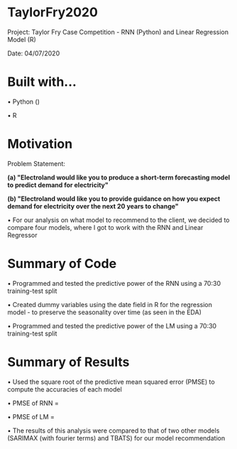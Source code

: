 # TaylorFry2020

Project: Taylor Fry Case Competition - RNN (Python) and Linear Regression Model (R)

Date: 04/07/2020

# Built with...

• Python ()

• R

# Motivation 

Problem Statement:

<b>(a) "Electroland would like you to produce a short-term forecasting model to predict demand for electricity"</b>

<b>(b) "Electroland would like you to provide guidance on how you expect demand for electricity over the next 20 years to change"</b>

  • For our analysis on what model to recommend to the client, we decided to compare four models, where I got to work with the RNN and Linear Regressor
  
# Summary of Code
  
  • Programmed and tested the predictive power of the RNN using a 70:30 training-test split
  
  • Created dummy variables using the date field in R for the regression model - to preserve the seasonality over time (as seen in the EDA)
  
  • Programmed and tested the predictive power of the LM using a 70:30 training-test split
  
# Summary of Results
  • Used the square root of the predictive mean squared error (PMSE) to compute the accuracies of each model
  
  • PMSE of RNN = 
  
  • PMSE of LM = 
  
  • The results of this analysis were compared to that of two other models (SARIMAX (with fourier terms) and TBATS) for our model recommendation
